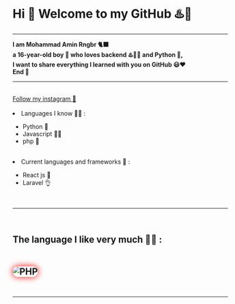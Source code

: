 <html>
<h1> Hi 👋 Welcome to my GitHub ♨️🕺 </h1>
<hr>
<b>
I am Mohammad Amin Rngbr 🐈‍⬛
<br>
a 16-year-old boy 👦 who loves backend ♨️👨‍💻 and Python 🐍, 
<br>
I want to share everything I learned with you on GitHub 😃❤
<br>
End 🌹
</b>
<hr>
<br>
<a href="https://instagram.com/xdeveloper2022">Follow my instagram 🤍</a>
<br>
<br>
<li>Languages ​​I know 👨‍💻 :</li>
<ul>
<li>Python 🐍</li>
<li>Javascript 👨‍🔧</li>
<li>php 🐘</li>
</ul>
<br>
<li>Current languages ​​and frameworks 🦄 :</li>
<ul>
<li>React js 🤯</li>
<li>Laravel 👌</li>
</ul>
<br>
<hr>
<br>
<h2> The language I like very much 🤩😍 :
<br>
<br>
<br>
<img style="border-radius:30px; box-shadow:red 0px 0px 15px 0px;" alt="PHP" src="https://static.radib.com/uploadcenter/upload/838354558php-programming-language.jpg"></img>
<br>
<br>
<hr>
</html>

